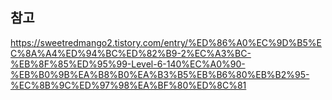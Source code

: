 ## 참고
https://sweetredmango2.tistory.com/entry/%ED%86%A0%EC%9D%B5%EC%8A%A4%ED%94%BC%ED%82%B9-2%EC%A3%BC-%EB%8F%85%ED%95%99-Level-6-140%EC%A0%90-%EB%B0%9B%EA%B8%B0%EA%B3%B5%EB%B6%80%EB%B2%95-%EC%8B%9C%ED%97%98%EA%BF%80%ED%8C%81
